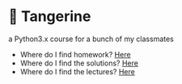 # :tangerine: Tangerine
a Python3.x course for a bunch of my classmates

* Where do I find homework? [Here](./assignments.pdf)
* Where do I find the solutions? [Here](./solutions)
* Where do I find the lectures? [Here](./lectures)
